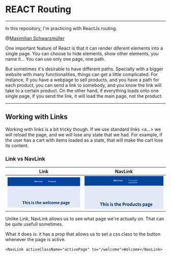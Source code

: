 # REACT  Routing

---

In this repository, I'm practicing with ReactJs routing. 

@[Maximilian Schwarzmüller ](https://github.com/maxschwarzmueller)

One important feature of React is that it can render diferent elements into a single page. 
You can choose to hide elements, show other elements, you name it... You can use only one page, one path. 

But sometimes it's desirable to have different paths. Specially with a bigger website with many functionalities, things can get a little complicated. For instance, If you have a webpage to sell products, and you have a path for each product, 
you can send a link to somebody, and you know the link will take to a certain product. On the other hand, if everything loads onto one single page, if you send the link, it will load the main page, not the product.

---
## Working with Links

Working with links is a bit tricky though. If we use standard links <a...> we will reload the page, and we will lose any state that we had. For example, if the user has a cart with items loaded as a state, that will make the cart lose its content. 

### Link vs NavLink

Link         |  NavLink
:-------------------------:|:-------------------------:
![](./src/Pictures/Link.png)  |  ![](./src/Pictures/NavLink.png)

Unlike Link, NavLink allows us to see what page we're actually on. That can be quite usefull sometimes.

What it does is: it has a prop that allows us to set a css class to the button whenever the page is active.

    <NavLink activeClassName="activePage" to="/welcome">Welcome</NavLink>


